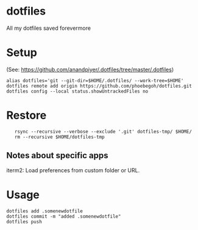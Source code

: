 # dotfiles
All my dotfiles saved forevermore

# Setup
(See: https://github.com/anandpiyer/.dotfiles/tree/master/.dotfiles)
```git init --bare $HOME/.dotfiles
alias dotfiles='git --git-dir=$HOME/.dotfiles/ --work-tree=$HOME'
dotfiles remote add origin https://github.com/phoebegoh/dotfiles.git
dotfiles config --local status.showUntrackedFiles no
```

# Restore
```git clone --separate-git-dir=$HOME/.dotfiles https://github.com/phoebegoh/dotfiles.git $HOME/dotfiles-tmp
   rsync --recursive --verbose --exclude '.git' dotfiles-tmp/ $HOME/
   rm --recursive $HOME/dotfiles-tmp
```
## Notes about specific apps
iterm2: Load preferences from custom folder or URL.

# Usage
```dotfiles status
dotfiles add .somenewdotfile
dotfiles commit -m "added .somenewdotfile"
dotfiles push
```
